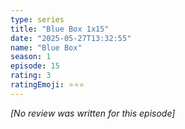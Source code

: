 ```yaml
---
type: series
title: "Blue Box 1x15"
date: "2025-05-27T13:32:55"
name: "Blue Box"
season: 1
episode: 15
rating: 3
ratingEmoji: ⭐️⭐️⭐️
---
```


*[No review was written for this episode]*
